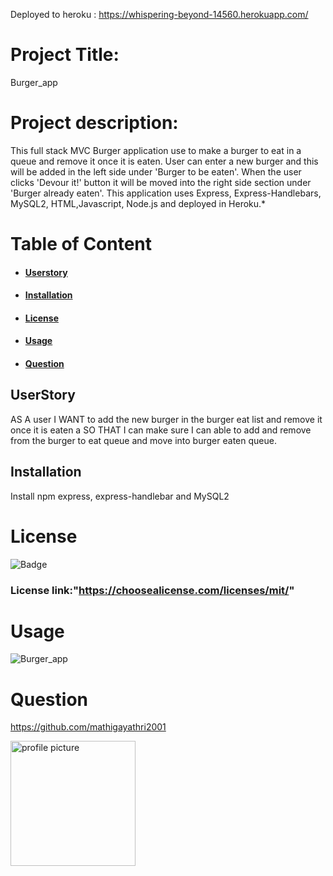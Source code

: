 Deployed to heroku : https://whispering-beyond-14560.herokuapp.com/

# Project Title:

  Burger_app

  # Project description:

  This full stack MVC Burger  application use to make a burger to eat in a queue and remove it once it is eaten. User can enter a new burger and this will be added in the left side under 'Burger to be eaten'. When the user clicks 'Devour it!' button it will be moved into the right side section under 'Burger already eaten'. This application uses Express, Express-Handlebars, MySQL2, HTML,Javascript, Node.js and deployed in Heroku.*
  
  # Table of Content

  * #### **[Userstory](#userstory)**

  * #### **[Installation](#installation)**

  * #### **[License](#license)**
   
  * #### **[Usage](#usage)**

  * #### **[Question](#question)** 


  ## UserStory
  AS A user
   I WANT to add the new burger in the burger eat list and remove it once it is eaten a 
   SO THAT I can make sure I can able to add and remove from the burger to eat queue and move into burger eaten queue.

  
  
  ## Installation

  Install npm express, express-handlebar and MySQL2

  # License

  ![Badge](https://img.shields.io/static/v1?label=MIT&message=License&color=brightgreen)
  
  ### License link:"https://choosealicense.com/licenses/mit/"
  
  # Usage

 ![Burger_app](./public/assets/img/demo.gif)
 

  # Question

  https://github.com/mathigayathri2001

  <img src= "https://avatars1.githubusercontent.com/u/60233461?v=4" alt = "profile picture" width = "200"/>
 
